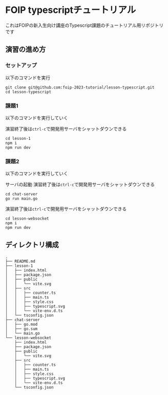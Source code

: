 # FOIP typescriptチュートリアル
これはFOIPの新入生向け講座のTypescript課題のチュートリアル用リポジトリです
## 演習の進め方
### セットアップ
以下のコマンドを実行
```shell
git clone git@github.com:foip-2023-tutorial/lesson-typescript.git
cd lesson-typescript
```
### 課題1
以下のコマンドを実行していく

演習終了後は`ctrl-c`で開発用サーバをシャットダウンできる
```shell
cd lesson-1
npm i
npm run dev
```
### 課題2
以下のコマンドを実行していく

サーバの起動
演習終了後は`ctrl-c`で開発用サーバをシャットダウンできる
```shell
cd chat-server
go run main.go
```

演習終了後は`ctrl-c`で開発用サーバをシャットダウンできる
```shell
cd lesson-websocket
npm i
npm run dev
```
## ディレクトリ構成
```
.
├── README.md
├── lesson-1
│   ├── index.html
│   ├── package.json
│   ├── public
│   │   └── vite.svg
│   ├── src
│   │   ├── counter.ts
│   │   ├── main.ts
│   │   ├── style.css
│   │   ├── typescript.svg
│   │   └── vite-env.d.ts
│   └── tsconfig.json
├── chat-server
│   ├── go.mod
│   ├── go.sum
│   └── main.go
└── lesson-websocket
    ├── index.html
    ├── package.json
    ├── public
    │   └── vite.svg
    ├── src
    │   ├── counter.ts
    │   ├── main.ts
    │   ├── style.css
    │   ├── typescript.svg
    │   └── vite-env.d.ts
    └── tsconfig.json
```